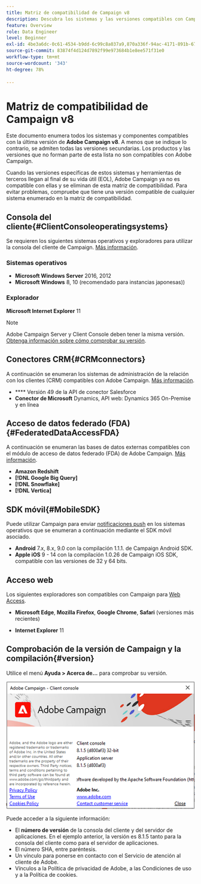```yaml
---
title: Matriz de compatibilidad de Campaign v8
description: Descubra los sistemas y las versiones compatibles con Campaign v8
feature: Overview
role: Data Engineer
level: Beginner
exl-id: 4be3a6dc-0c61-4534-b9dd-6c99c8a037a9,870a336f-94ac-4171-891b-67614feef6ef,bebdd930-c7f6-4629-a489-3c704b33f058,d493e613-eb61-43b1-9c6d-1bd881af0734
source-git-commit: 83874f4d124d7892f99e973684b1e8ee571f31e0
workflow-type: tm+mt
source-wordcount: '343'
ht-degree: 78%

---
```


# Matriz de compatibilidad de Campaign v8

Este documento enumera todos los sistemas y componentes compatibles con la última versión de **Adobe Campaign v8**. A menos que se indique lo contrario, se admiten todas las versiones secundarias. Los productos y las versiones que no forman parte de esta lista no son compatibles con Adobe Campaign.

Cuando las versiones específicas de estos sistemas y herramientas de terceros llegan al final de su vida útil (EOL), Adobe Campaign ya no es compatible con ellas y se eliminan de esta matriz de compatibilidad. Para evitar problemas, compruebe que tiene una versión compatible de cualquier sistema enumerado en la matriz de compatibilidad.

## Consola del cliente{#ClientConsoleoperatingsystems}

Se requieren los siguientes sistemas operativos y exploradores para utilizar la consola del cliente de Campaign. [Más información](connect.md).

### Sistemas operativos

* **Microsoft Windows Server** 2016, 2012
* **Microsoft Windows** 8, 10 (recomendado para instancias japonesas))

### Explorador

**Microsoft Internet Explorer** 11

>[!NOTE]
>
>Adobe Campaign Server y Client Console deben tener la misma versión. [Obtenga información sobre cómo comprobar su versión](#version).

## Conectores CRM{#CRMconnectors}

A continuación se enumeran los sistemas de administración de la relación con los clientes (CRM) compatibles con Adobe Campaign. [Más información](../connect/crm.md).

* **** Versión 49 de la API de conector Salesforce
* **Conector de Microsoft** Dynamics, API web: Dynamics 365 On-Premise y en línea

## Acceso de datos federado (FDA){#FederatedDataAccessFDA}

A continuación se enumeran las bases de datos externas compatibles con el módulo de acceso de datos federado (FDA) de Adobe Campaign. [Más información](../connect/fda.md).

* **Amazon Redshift**
* **[!DNL Google Big Query]**
* **[!DNL Snowflake]**
* **[!DNL Vertica]**

## SDK móvil{#MobileSDK}

Puede utilizar Campaign para enviar [notificaciones push](../send/push.md) en los sistemas operativos que se enumeran a continuación mediante el SDK móvil asociado.

* **Android** 7.x, 8.x, 9.0 con la compilación 1.1.1. de Campaign Android SDK.
* **Apple iOS** 9 - 14 con la compilación 1.0.26 de Campaign iOS SDK, compatible con las versiones de 32 y 64 bits.

## Acceso web

Los siguientes exploradores son compatibles con Campaign para [Web Access](connect.md#web-access).

* **Microsoft Edge**, **Mozilla Firefox**, **Google Chrome**, **Safari** (versiones más recientes)

* **Internet Explorer** 11

## Comprobación de la versión de Campaign y la compilación{#version}

Utilice el menú **Ayuda > Acerca de...** para comprobar su versión.

![](assets/ac-version.png)

Puede acceder a la siguiente información:

* El **número de versión** de la consola del cliente y del servidor de aplicaciones. En el ejemplo anterior, la versión es 8.1.5 tanto para la consola del cliente como para el servidor de aplicaciones.
* El número SHA, entre paréntesis.
* Un vínculo para ponerse en contacto con el Servicio de atención al cliente de Adobe.
* Vínculos a la Política de privacidad de Adobe, a las Condiciones de uso y a la Política de cookies.

